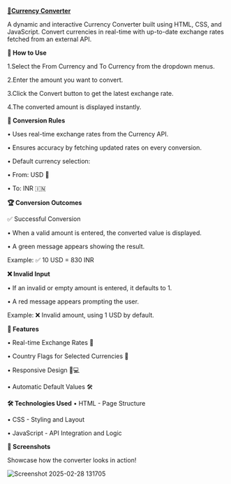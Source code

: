 [**💸Currency Converter**](https://chauhanakash2917.github.io/Currency-Converter/)

A dynamic and interactive Currency Converter built using HTML, CSS, and JavaScript. Convert currencies in real-time with up-to-date exchange rates fetched from an external API.

**🚀 How to Use**

1.Select the From Currency and To Currency from the dropdown menus.

2.Enter the amount you want to convert.

3.Click the Convert button to get the latest exchange rate.

4.The converted amount is displayed instantly.

**🔢 Conversion Rules**

• Uses real-time exchange rates from the Currency API.

• Ensures accuracy by fetching updated rates on every conversion.

• Default currency selection:

• From: USD 🏦

• To: INR 🇮🇳

**🏆 Conversion Outcomes**

✅ Successful Conversion

• When a valid amount is entered, the converted value is displayed.

• A green message appears showing the result.

Example: ✅ 10 USD = 830 INR

**❌ Invalid Input**

• If an invalid or empty amount is entered, it defaults to 1.

• A red message appears prompting the user.

Example: ❌ Invalid amount, using 1 USD by default.

**🎨 Features**

• Real-time Exchange Rates 🔄

• Country Flags for Selected Currencies 🚩

• Responsive Design 📱💻

• Automatic Default Values 🛠️

**🛠 Technologies Used**
• HTML - Page Structure

• CSS - Styling and Layout

• JavaScript - API Integration and Logic

**📸 Screenshots**

Showcase how the converter looks in action!

![Screenshot 2025-02-28 131705](https://github.com/user-attachments/assets/4a257bc6-6de1-47d4-b3fc-f12f11c12a15)

